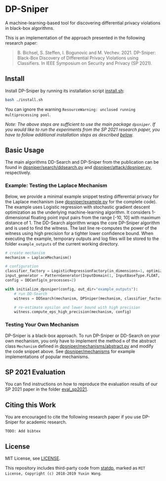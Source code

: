 # DP-Sniper

A machine-learning-based tool for discovering differential privacy violations in black-box algorithms.

This is an implementation of the approach presented in the following research paper:

> B. Bichsel, S. Steffen, I. Bogunovic and M. Vechev. 2021.
> DP-Sniper: Black-Box Discovery of Differential Privacy Violations using Classifiers.
> In IEEE Symposium on Security and Privacy (SP 2021).

## Install

Install DP-Sniper by running its installation script [install.sh](./install.sh):

```bash
bash ./install.sh
```

You can ignore the warning `ResourceWarning: unclosed running multiprocessing
pool`.

_Note: The above steps are sufficient to use the main package `dpsniper`. If you would like to run the experiments from the SP 2021 research paper, you have to follow additional installation steps as described [below](README.md#sp-2021-evaluation)._

## Basic Usage

The main algorithms DD-Search and DP-Sniper from the publication can be found in [dpsniper/search/ddsearch.py](dpsniper/search/ddsearch.py) and [dpsniper/attack/dpsniper.py](dpsniper/attack/dpsniper.py), respectively.

### Example: Testing the Laplace Mechanism

Below, we provide a minimal example snippet testing differential privacy for the Laplace mechanism (see [dpsniper/example.py](dpsniper/example.py) for the complete code). The example uses Logistic regression with stochastic gradient descent optimization as the underlying machine-learning algorithm. It considers 1-dimensional floating point input pairs from the range [-10, 10] with maximum distance of 1. The DD-Search algorithm wraps the core DP-Sniper algorithm and is used to find the witness. The last line re-computes the power of the witness using high precision for a tighter lower confidence bound. When executing the example, temporary outputs and log files will be stored to the folder `example_outputs` of the current working directory.

```python
# create mechanism
mechanism = LaplaceMechanism()

# configuration
classifier_factory = LogisticRegressionFactory(in_dimensions=1, optimizer_factory=SGDOptimizerFactory())
input_generator = PatternGenerator(InputDomain(1, InputBaseType.FLOAT, [-10, 10]), False)
config = DDConfig(n_processes=2)

with initialize_dpsniper(config, out_dir="example_outputs"):
    # run DD-Search
    witness = DDSearch(mechanism, DPSniper(mechanism, classifier_factory, config), input_generator, config).run()

    # re-estimate epsilon and lower bound with high precision
    witness.compute_eps_high_precision(mechanism, config)
```

### Testing Your Own Mechanism

DP-Sniper is a black-box approach. To run DP-Sniper or DD-Search on your own mechanism, you only have to implement the method `m` of the abstract class `Mechanism` defined in [dpsniper/mechanisms/abstract.py](dpsniper/mechanisms/abstract.py) and modify the code snippet above. See [dpsniper/mechanisms](dpsniper/mechanisms) for example implementations of popular mechanisms.

## SP 2021 Evaluation

You can find instructions on how to reproduce the evaluation results of our SP
2021 paper in the folder [eval_sp2021](eval_sp2021/README.md).

## Citing this Work

You are encouraged to cite the following research paper if you use DP-Sniper for academic research.

    TODO: Add bibtex

## License

MIT License, see [LICENSE](LICENSE).

This repository includes third-party code from
[statdp](https://github.com/cmla-psu/statdp), marked as `MIT License, Copyright
(c) 2018-2019 Yuxin Wang`.
